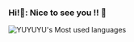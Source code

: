 ### Hi!🥰: Nice to see you !! 👋

<!--
**123-YUYUYU/123-YUYUYU** is a ✨ _special_ ✨ repository because its `README.md` (this file) appears on your GitHub profile.

Here are some ideas to get you started:

- 🔭 I’m currently working on ...
- 🌱 I’m currently learning ...
- 👯 I’m looking to collaborate on ...
- 🤔 I’m looking for help with ...
- 💬 Ask me about ...
- 📫 How to reach me: ...
- 😄 Pronouns: ...
- ⚡ Fun fact: ...
-->
![YUYUYU's Most used languages](https://github-readme-stats.vercel.app/api/top-langs/?username=123-YUYUYU&layout=compact&hide_border=true&langs_count=10)
